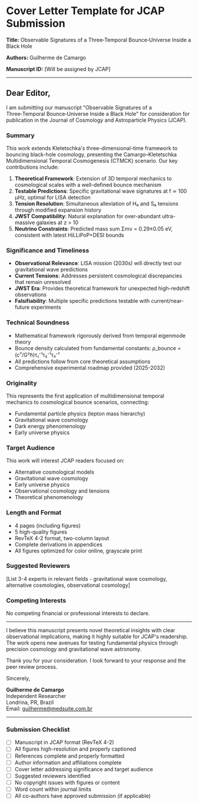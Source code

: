 # Cover Letter Template for JCAP Submission

**Title:** Observable Signatures of a Three‑Temporal Bounce‑Universe Inside a Black Hole

**Authors:** Guilherme de Camargo

**Manuscript ID:** [Will be assigned by JCAP]

---

## Dear Editor,

I am submitting our manuscript "Observable Signatures of a Three‑Temporal Bounce‑Universe Inside a Black Hole" for consideration for publication in the Journal of Cosmology and Astroparticle Physics (JCAP).

### Summary

This work extends Kletetschka's three-dimensional-time framework to bouncing black-hole cosmology, presenting the Camargo–Kletetschka Multidimensional Temporal Cosmogenesis (CTMCK) scenario. Our key contributions include:

1. **Theoretical Framework**: Extension of 3D temporal mechanics to cosmological scales with a well-defined bounce mechanism
2. **Testable Predictions**: Specific gravitational wave signatures at f ≃ 100 μHz, optimal for LISA detection
3. **Tension Resolution**: Simultaneous alleviation of H₀ and S₈ tensions through modified expansion history
4. **JWST Compatibility**: Natural explanation for over-abundant ultra-massive galaxies at z > 10
5. **Neutrino Constraints**: Predicted mass sum Σmν = 0.29±0.05 eV, consistent with latest HiLLiPoP+DESI bounds

### Significance and Timeliness

- **Observational Relevance**: LISA mission (2030s) will directly test our gravitational wave predictions
- **Current Tensions**: Addresses persistent cosmological discrepancies that remain unresolved
- **JWST Era**: Provides theoretical framework for unexpected high-redshift observations
- **Falsifiability**: Multiple specific predictions testable with current/near-future experiments

### Technical Soundness

- Mathematical framework rigorously derived from temporal eigenmode theory
- Bounce density calculated from fundamental constants: ρ_bounce = (c⁷/G²ℏ)τ₁⁻¹τ₂⁻¹τ₃⁻¹
- All predictions follow from core theoretical assumptions
- Comprehensive experimental roadmap provided (2025-2032)

### Originality

This represents the first application of multidimensional temporal mechanics to cosmological bounce scenarios, connecting:
- Fundamental particle physics (lepton mass hierarchy)
- Gravitational wave cosmology
- Dark energy phenomenology
- Early universe physics

### Target Audience

This work will interest JCAP readers focused on:
- Alternative cosmological models
- Gravitational wave cosmology
- Early universe physics
- Observational cosmology and tensions
- Theoretical phenomenology

### Length and Format

- 4 pages (including figures)
- 5 high-quality figures
- RevTeX 4-2 format, two-column layout
- Complete derivations in appendices
- All figures optimized for color online, grayscale print

### Suggested Reviewers

[List 3-4 experts in relevant fields - gravitational wave cosmology, alternative cosmologies, observational cosmology]

### Competing Interests

No competing financial or professional interests to declare.

---

I believe this manuscript presents novel theoretical insights with clear observational implications, making it highly suitable for JCAP's readership. The work opens new avenues for testing fundamental physics through precision cosmology and gravitational wave astronomy.

Thank you for your consideration. I look forward to your response and the peer review process.

Sincerely,

**Guilherme de Camargo**  
Independent Researcher  
Londrina, PR, Brazil  
Email: guilherme@medsuite.com.br

---

### Submission Checklist

- [ ] Manuscript in JCAP format (RevTeX 4-2)
- [ ] All figures high-resolution and properly captioned
- [ ] References complete and properly formatted
- [ ] Author information and affiliations complete
- [ ] Cover letter addressing significance and target audience
- [ ] Suggested reviewers identified
- [ ] No copyright issues with figures or content
- [ ] Word count within journal limits
- [ ] All co-authors have approved submission (if applicable)
